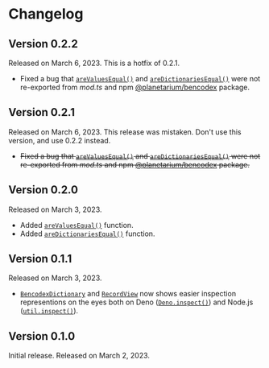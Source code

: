 <!-- deno-fmt-ignore-file -->

Changelog
=========

Version 0.2.2
-------------

Released on March 6, 2023.  This is a hotfix of 0.2.1.

 -  Fixed a bug that [`areValuesEqual()`] and [`areDictionariesEqual()`] were
    not re-exported from *mod.ts* and npm [@planetarium/bencodex] package.

[`areValuesEqual()`]:
https://deno.land/x/bencodex@0.2.2/mod.ts?s=areValuesEqual
[`areDictionariesEqual()`]:
https://deno.land/x/bencodex@0.2.2/mod.ts?s=areDictionariesEqual
[@planetarium/bencodex]: https://www.npmjs.com/package/@planetarium/bencodex


Version 0.2.1
-------------

Released on March 6, 2023.  This release was mistaken.  Don't use this version,
and use 0.2.2 instead.

 -  <del>Fixed a bug that [`areValuesEqual()`] and [`areDictionariesEqual()`]
    were not re-exported from *mod.ts* and npm [@planetarium/bencodex]
    package.</del>


Version 0.2.0
-------------

Released on March 3, 2023.

 -  Added [`areValuesEqual()`][] function.
 -  Added [`areDictionariesEqual()`][] function.


Version 0.1.1
-------------

Released on March 3, 2023.

 -  [`BencodexDictionary`] and [`RecordView`] now shows easier inspection
    representions on the eyes both on Deno ([`Deno.inspect()`]) and
    Node.js ([`util.inspect()`]).


[`BencodexDictionary`]: https://deno.land/x/bencodex@0.1.1/mod.ts?s=BencodexDictionary
[`RecordView`]: https://deno.land/x/bencodex@0.1.1/mod.ts?s=RecordView
[`Deno.inspect()`]: https://deno.land/api?s=Deno.inspect
[`util.inspect()`]: https://nodejs.org/api/util.html#utilinspectobject-options


Version 0.1.0
-------------

Initial release. Released on March 2, 2023.
